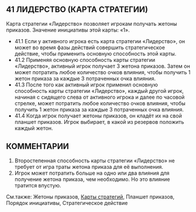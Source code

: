 41 ЛИДЕРСТВО (КАРТА СТРАТЕГИИ)
---

Карта стратегии «Лидерство» позволяет игрокам получать жетоны приказов. Значение инициативы этой карты: «1».
* 41.1 Если у активного игрока есть карта стратегии «Лидерство», он может во время фазы действий совершить стратегическое действие, чтобы применить основную способность этой карты.
* 41.2 Применяя основную способность карты стратегии «Лидерство», активный игрок получает 3 жетона приказов. Затем он может потратить любое количество очков влияния, чтобы получить 1 жетон приказа за каждые 3 потраченных очка влияния.
* 41.3 После того как активный игрок применил основную способность карты стратегии «Лидерство», каждый другой игрок, начиная с сидящего слева от активного игрока и далее по часовой стрелке, может потратить любое количество очков влияния, чтобы получить 1 жетон приказа за каждые 3 потраченных очка влияния.
* 41.4 Когда игрок получает жетоны приказов, он кладёт их на свой планшет приказов. Игрок выбирает, в какой из резервов положить каждый жетон.

КОММЕНТАРИИ
---
1) Второстепенная способность карты стратегии «Лидерство» не требует от игра траты жетона приказа для её выполнения.
2) Игрок может потратить больше на одно или два влияния для получение жетона приказа, чем необходимо. Но это влияние тратится впустую.

См.также: Жетоны приказов, [Карты стратегий](strategycards.md), Планшет приказов, Порядок инициативы, Стратегическое действие
